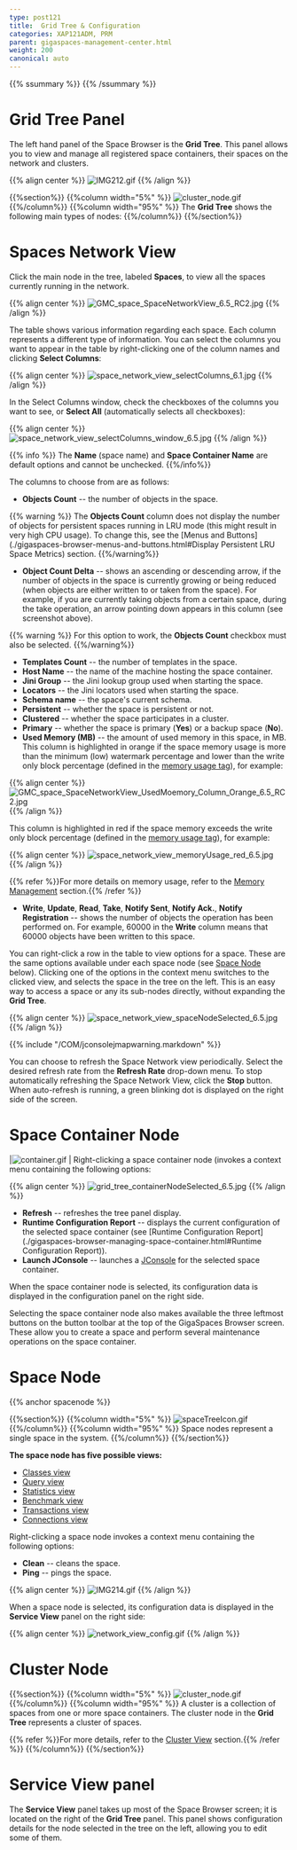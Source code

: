 ```yaml
---
type: post121
title:  Grid Tree & Configuration
categories: XAP121ADM, PRM
parent: gigaspaces-management-center.html
weight: 200
canonical: auto
---
```


{{% ssummary %}} {{% /ssummary %}}

# Grid Tree Panel

The left hand panel of the Space Browser is the **Grid Tree**. This panel allows you to view and manage all registered space containers, their spaces on the network and clusters.

{{% align center %}}
![IMG212.gif](/attachment_files/IMG212.gif)
{{% /align %}}

{{%section%}}
{{%column width="5%" %}}
![cluster_node.gif](/attachment_files/cluster_node.gif)
{{%/column%}}
{{%column width="95%" %}}
The **Grid Tree** shows the following main types of nodes:
{{%/column%}}
{{%/section%}}


# Spaces Network View

Click the main node in the tree, labeled **Spaces**, to view all the spaces currently running in the network.

{{% align center %}}
![GMC_space_SpaceNetworkView_6.5_RC2.jpg](/attachment_files/GMC_space_SpaceNetworkView_6.5_RC2.jpg)
{{% /align %}}

The table shows various information regarding each space. Each column represents a different type of information. You can select the columns you want to appear in the table by right-clicking one of the column names and clicking **Select Columns**:

{{% align center %}}
![space_network_view_selectColumns_6.1.jpg](/attachment_files/space_network_view_selectColumns_6.1.jpg)
{{% /align %}}

In the Select Columns window, check the checkboxes of the columns you want to see, or **Select All** (automatically selects all checkboxes):

{{% align center %}}
![space_network_view_selectColumns_window_6.5.jpg](/attachment_files/space_network_view_selectColumns_window_6.5.jpg)
{{% /align %}}

{{% info %}}
The **Name** (space name) and **Space Container Name** are default options and cannot be unchecked.
{{%/info%}}

The columns to choose from are as follows:

- **Objects Count** -- the number of objects in the space.

{{% warning %}}
The **Objects Count** column does not display the number of objects for persistent spaces running in LRU mode (this might result in very high CPU usage). To change this, see the [Menus and Buttons](./gigaspaces-browser-menus-and-buttons.html#Display Persistent LRU Space Metrics) section.
{{%/warning%}}

- **Object Count Delta** -- shows an ascending or descending arrow, if the number of objects in the space is currently growing or being reduced (when objects are either written to or taken from the space). For example, if you are currently taking objects from a certain space, during the take operation, an arrow pointing down appears in this column (see screenshot above).

{{% warning %}}
For this option to work, the **Objects Count** checkbox must also be selected.
{{%/warning%}}

- **Templates Count** -- the number of templates in the space.
- **Host Name** -- the name of the machine hosting the space container.
- **Jini Group** -- the Jini lookup group used when starting the space.
- **Locators** -- the Jini locators used when starting the space.
- **Schema name** -- the space's current schema.
- **Persistent** -- whether the space is persistent or not.
- **Clustered** -- whether the space participates in a cluster.
- **Primary** -- whether the space is primary (**Yes**) or a backup space (**No**).
- **Used Memory (MB)** -- the amount of used memory in this space, in MB.
This column is highlighted in orange if the space memory usage is more than the minimum (low) watermark percentage and lower than the write only block percentage (defined in the [memory usage tag](./memory-management-facilities.html)), for example:

{{% align center %}}
![GMC_space_SpaceNetworkView_UsedMoemory_Column_Orange_6.5_RC2.jpg](/attachment_files/GMC_space_SpaceNetworkView_UsedMoemory_Column_Orange_6.5_RC2.jpg)
{{% /align %}}

This column is highlighted in red if the space memory exceeds the write only block percentage (defined in the [memory usage tag](./memory-management-facilities.html)), for example:

{{% align center %}}
![space_network_view_memoryUsage_red_6.5.jpg](/attachment_files/space_network_view_memoryUsage_red_6.5.jpg)
{{% /align %}}

{{% refer %}}For more details on memory usage, refer to the [Memory Management](./memory-management-facilities.html) section.{{% /refer %}}

- **Write**, **Update**, **Read**, **Take**, **Notify Sent**, **Notify Ack.**, **Notify Registration** -- shows the number of objects the operation has been performed on. For example, 60000 in the **Write** column means that 60000 objects have been written to this space.

You can right-click a row in the table to view options for a space. These are the same options available under each space node (see [Space Node](#spacenode) below). Clicking one of the options in the context menu switches to the clicked view, and selects the space in the tree on the left. This is an easy way to access a space or any its sub-nodes directly, without expanding the **Grid Tree**.

{{% align center %}}
![space_network_view_spaceNodeSelected_6.5.jpg](/attachment_files/space_network_view_spaceNodeSelected_6.5.jpg)
{{% /align %}}

{{% include "/COM/jconsolejmapwarning.markdown" %}}

You can choose to refresh the Space Network view periodically. Select the desired refresh rate from the **Refresh Rate** drop-down menu. To stop automatically refreshing the Space Network View, click the **Stop** button. When auto-refresh is running, a green blinking dot is displayed on the right side of the screen.

# Space Container Node

|![container.gif](/attachment_files/container.gif) | Right-clicking a space container node (invokes a context menu containing the following options:

{{% align center %}}
![grid_tree_containerNodeSelected_6.5.jpg](/attachment_files/grid_tree_containerNodeSelected_6.5.jpg)
{{% /align %}}

- **Refresh** -- refreshes the tree panel display.
- **Runtime Configuration Report** -- displays the current configuration of the selected space container (see [Runtime Configuration Report](./gigaspaces-browser-managing-space-container.html#Runtime Configuration Report)).
- **Launch JConsole** -- launches a [JConsole](./space-jmx-management.html) for the selected space container.

When the space container node is selected, its configuration data is displayed in the configuration panel on the right side.

Selecting the space container node also makes available the three leftmost buttons on the button toolbar at the top of the GigaSpaces Browser screen. These allow you to create a space and perform several maintenance operations on the space container.

# Space Node

{{% anchor spacenode %}}

{{%section%}}
{{%column width="5%" %}}
![spaceTreeIcon.gif](/attachment_files/spaceTreeIcon.gif)
{{%/column%}}
{{%column width="95%" %}}
Space nodes represent a single space in the system.
{{%/column%}}
{{%/section%}}

**The space node has five possible views:**

- [Classes view](./gigaspaces-browser-data-types-view.html)
- [Query view](./gigaspaces-browser-query-view.html)
- [Statistics view](./gigaspaces-browser-statistics-view.html)
- [Benchmark view](./benchmark-browser.html)
- [Transactions view](./gigaspaces-browser-transaction-view.html)
- [Connections view](./gigaspaces-browser-connection-view.html)

Right-clicking a space node invokes a context menu containing the following options:

- **Clean** -- cleans the space.
- **Ping** -- pings the space.

{{% align center %}}
![IMG214.gif](/attachment_files/IMG214.gif)
{{% /align %}}

When a space node is selected, its configuration data is displayed in the **Service View** panel on the right side:

{{% align center %}}
![network_view_config.gif](/attachment_files/network_view_config.gif)
{{% /align %}}

# Cluster Node

{{%section%}}
{{%column width="5%" %}}
![cluster_node.gif](/attachment_files/cluster_node.gif)
{{%/column%}}
{{%column width="95%" %}}
A cluster is a collection of spaces from one or more space containers. The cluster node in the **Grid Tree** represents a cluster of spaces.

{{% refer %}}For more details, refer to the [Cluster View](./cluster-view-gigaspaces-browser.html) section.{{% /refer %}}
{{%/column%}}
{{%/section%}}


# Service View panel

The **Service View** panel takes up most of the Space Browser screen; it is located on the right of the **Grid Tree** panel. This panel shows configuration details for the node selected in the tree on the left, allowing you to edit some of them.

